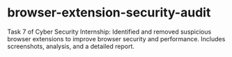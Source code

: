 # browser-extension-security-audit
Task 7 of Cyber Security Internship: Identified and removed suspicious browser extensions to improve browser security and performance. Includes screenshots, analysis, and a detailed report.
